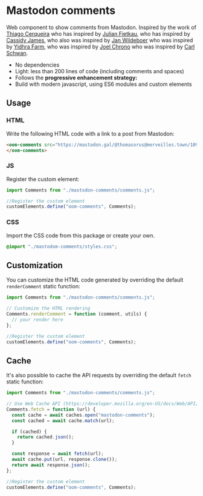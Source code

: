 # Mastodon comments

Web component to show comments from Mastodon. Inspired by the work of
[Thiago Cerqueira](https://thiagojedi.github.io/blog/activitypub-comments/) who
has inspired by
[Julian Fietkau](https://fietkau.blog/2023/another_blog_resurrection_fediverse_new_comment_system),
who has inspired by
[Cassidy James](https://cassidyjames.com/blog/fediverse-blog-comments-mastodon/),
who also was inspired by
[Jan Wildeboer](https://jan.wildeboer.net/2023/02/Jekyll-Mastodon-Comments/) who
was inspired by
[Yidhra Farm](https://yidhra.farm/tech/jekyll/2022/01/03/mastodon-comments-for-jekyll.html),
who was inspired by
[Joel Chrono](https://joelchrono12.xyz/blog/how-to-add-mastodon-comments-to-jekyll-blog/)
who was inspired by
[Carl Schwan](https://carlschwan.eu/2020/12/29/adding-comments-to-your-static-blog-with-mastodon/).

- No dependencies
- Light: less than 200 lines of code (including comments and spaces)
- Follows the **progressive enhancement strategy:**
- Build with modern javascript, using ES6 modules and custom elements

## Usage

### HTML

Write the following HTML code with a link to a post from Mastodon:

```html
<oom-comments src="https://mastodon.gal/@thomasorus@merveilles.town/109975397915125907">
</oom-comments>
```

### JS

Register the custom element:

```js
import Comments from "./mastodon-comments/comments.js";

//Register the custom element
customElements.define("oom-comments", Comments);
```

### CSS

Import the CSS code from this package or create your own.

```css
@import "./mastodom-comments/styles.css";
```

## Customization

You can customize the HTML code generated by overriding the default
`renderComment` static function:

```js
import Comments from "./mastodon-comments/comments.js";

// Customize the HTML rendering
Comments.renderComment = function (comment, utils) {
  // your render here
};

//Register the custom element
customElements.define("oom-comments", Comments);
```

## Cache

It's also possible to cache the API requests by overriding the default `fetch`
static function:

```js
import Comments from "./mastodon-comments/comments.js";

// Use Web Cache API (https://developer.mozilla.org/en-US/docs/Web/API/Cache)
Comments.fetch = function (url) {
  const cache = await caches.open("mastodon-comments");
  const cached = await cache.match(url);

  if (cached) {
    return cached.json();
  }

  const response = await fetch(url);
  await cache.put(url, response.clone());
  return await response.json();
};

//Register the custom element
customElements.define("oom-comments", Comments);
```
